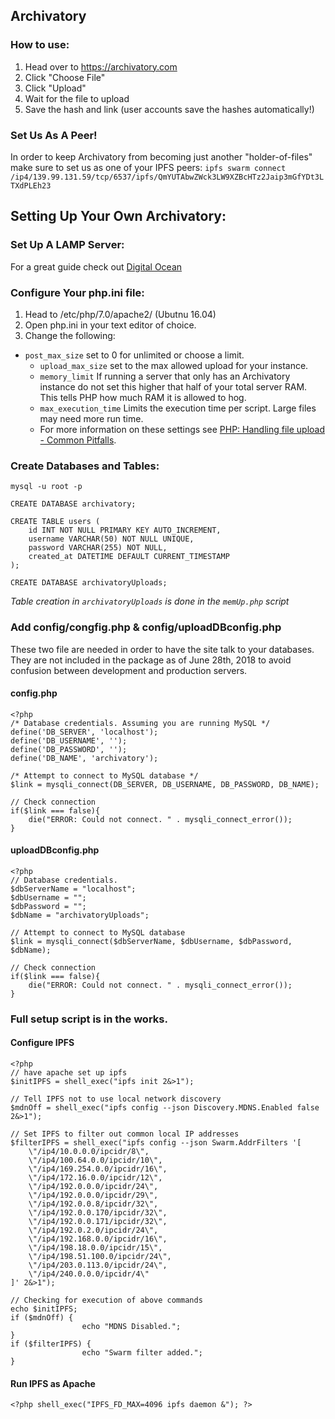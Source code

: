 ## Archivatory
### How to use:
1. Head over to https://archivatory.com
2. Click "Choose File"
3. Click "Upload"
4. Wait for the file to upload
5. Save the hash and link (user accounts save the hashes automatically!)

### Set Us As A Peer!
In order to keep Archivatory from becoming just another "holder-of-files" make sure to set us as one of your IPFS peers:
`ipfs swarm connect /ip4/139.99.131.59/tcp/6537/ipfs/QmYUTAbwZWck3LW9XZBcHTz2Jaip3mGfYDt3LTXdPLEh23`

## Setting Up Your Own Archivatory:
### Set Up A LAMP Server:
For a great guide check out [Digital Ocean](https://www.digitalocean.com/community/tutorials/how-to-install-linux-apache-mysql-php-lamp-stack-on-ubuntu-16-04)
### Configure Your php.ini file:
1. Head to /etc/php/7.0/apache2/ (Ubutnu 16.04)
2. Open php.ini in your text editor of choice.
3. Change the following:
  - `post_max_size` set to 0 for unlimited or choose a limit.
	- `upload_max_size` set to the max allowed upload for your instance.
	- `memory_limit` If running a server that only has an Archivatory instance do not set this higher that half of your total server RAM. This tells PHP how much RAM it is allowed to hog.
	- `max_execution_time` Limits the execution time per script. Large files may need more run time.
	- For more information on these settings see [PHP: Handling file upload - Common Pitfalls](http://www.php.net/manual/en/features.file-upload.common-pitfalls.php).

### Create Databases and Tables:
`mysql -u root -p`
```
CREATE DATABASE archivatory;

CREATE TABLE users (
    id INT NOT NULL PRIMARY KEY AUTO_INCREMENT,
    username VARCHAR(50) NOT NULL UNIQUE,
    password VARCHAR(255) NOT NULL,
    created_at DATETIME DEFAULT CURRENT_TIMESTAMP
);

CREATE DATABASE archivatoryUploads;
```

*Table creation in `archivatoryUploads` is done in the `memUp.php` script*

### Add config/congfig.php & config/uploadDBconfig.php
These two file are needed in order to have the site talk to your databases. They are not included in the package as of June 28th, 2018 to avoid confusion between development and production servers.
#### config.php

```
<?php
/* Database credentials. Assuming you are running MySQL */
define('DB_SERVER', 'localhost');
define('DB_USERNAME', '');
define('DB_PASSWORD', '');
define('DB_NAME', 'archivatory');
 
/* Attempt to connect to MySQL database */
$link = mysqli_connect(DB_SERVER, DB_USERNAME, DB_PASSWORD, DB_NAME);
 
// Check connection
if($link === false){
    die("ERROR: Could not connect. " . mysqli_connect_error());
}

```
#### uploadDBconfig.php

```
<?php
// Database credentials.
$dbServerName = "localhost";
$dbUsername = "";
$dbPassword = "";
$dbName = "archivatoryUploads";
 
// Attempt to connect to MySQL database 
$link = mysqli_connect($dbServerName, $dbUsername, $dbPassword, $dbName);
 
// Check connection
if($link === false){
    die("ERROR: Could not connect. " . mysqli_connect_error());
}
```
### Full setup script is in the works.
#### Configure IPFS
```
<?php
// have apache set up ipfs
$initIPFS = shell_exec("ipfs init 2&>1");

// Tell IPFS not to use local network discovery
$mdnOff = shell_exec("ipfs config --json Discovery.MDNS.Enabled false 2&>1");

// Set IPFS to filter out common local IP addresses
$filterIPFS = shell_exec("ipfs config --json Swarm.AddrFilters '[
	\"/ip4/10.0.0.0/ipcidr/8\",
	\"/ip4/100.64.0.0/ipcidr/10\",
	\"/ip4/169.254.0.0/ipcidr/16\",
	\"/ip4/172.16.0.0/ipcidr/12\",
	\"/ip4/192.0.0.0/ipcidr/24\",
	\"/ip4/192.0.0.0/ipcidr/29\",
	\"/ip4/192.0.0.8/ipcidr/32\",
	\"/ip4/192.0.0.170/ipcidr/32\",
	\"/ip4/192.0.0.171/ipcidr/32\",
	\"/ip4/192.0.2.0/ipcidr/24\",
	\"/ip4/192.168.0.0/ipcidr/16\",
	\"/ip4/198.18.0.0/ipcidr/15\",
	\"/ip4/198.51.100.0/ipcidr/24\",
	\"/ip4/203.0.113.0/ipcidr/24\",
	\"/ip4/240.0.0.0/ipcidr/4\"
]' 2&>1");

// Checking for execution of above commands
echo $initIPFS;
if ($mdnOff) {
				echo "MDNS Disabled.";
}
if ($filterIPFS) {
				echo "Swarm filter added.";
}
```
#### Run IPFS as Apache
`<?php shell_exec("IPFS_FD_MAX=4096 ipfs daemon &"); ?>`
